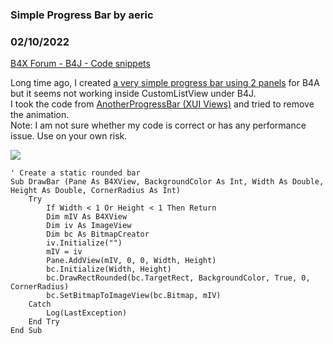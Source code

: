 ### Simple Progress Bar by aeric
### 02/10/2022
[B4X Forum - B4J - Code snippets](https://www.b4x.com/android/forum/threads/138327/)

Long time ago, I created [a very simple progress bar using 2 panels](https://www.b4x.com/android/forum/threads/simple-progress-bar.95324/) for B4A but it seems not working inside CustomListView under B4J.  
I took the code from [AnotherProgressBar (XUI Views)](https://www.b4x.com/android/forum/threads/b4x-xui-views-cross-platform-views-and-dialogs.100836/) and tried to remove the animation.  
Note: I am not sure whether my code is correct or has any performance issue. Use on your own risk.  
  
![](https://www.b4x.com/android/forum/attachments/125310)  
  

```B4X
' Create a static rounded bar  
Sub DrawBar (Pane As B4XView, BackgroundColor As Int, Width As Double, Height As Double, CornerRadius As Int)  
    Try  
        If Width < 1 Or Height < 1 Then Return  
        Dim mIV As B4XView  
        Dim iv As ImageView  
        Dim bc As BitmapCreator  
        iv.Initialize("")  
        mIV = iv  
        Pane.AddView(mIV, 0, 0, Width, Height)  
        bc.Initialize(Width, Height)  
        bc.DrawRectRounded(bc.TargetRect, BackgroundColor, True, 0, CornerRadius)  
        bc.SetBitmapToImageView(bc.Bitmap, mIV)  
    Catch  
        Log(LastException)  
    End Try  
End Sub
```